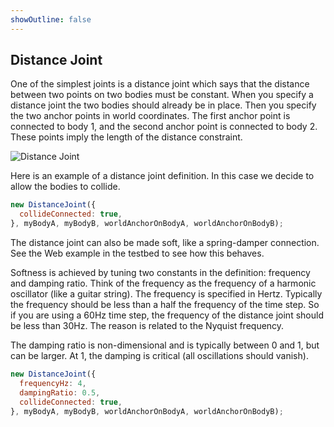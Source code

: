 ```yaml
---
showOutline: false
---
```


## Distance Joint
One of the simplest joints is a distance joint which says that the
distance between two points on two bodies must be constant. When you
specify a distance joint the two bodies should already be in place. Then
you specify the two anchor points in world coordinates. The first anchor
point is connected to body 1, and the second anchor point is connected
to body 2. These points imply the length of the distance constraint.

![Distance Joint](/planck.js/docs/images/distance_joint.gif)

Here is an example of a distance joint definition. In this case we
decide to allow the bodies to collide.

```js
new DistanceJoint({
  collideConnected: true,
}, myBodyA, myBodyB, worldAnchorOnBodyA, worldAnchorOnBodyB);
```

The distance joint can also be made soft, like a spring-damper
connection. See the Web example in the testbed to see how this behaves.

Softness is achieved by tuning two constants in the definition:
frequency and damping ratio. Think of the frequency as the frequency of
a harmonic oscillator (like a guitar string). The frequency is specified
in Hertz. Typically the frequency should be less than a half the
frequency of the time step. So if you are using a 60Hz time step, the
frequency of the distance joint should be less than 30Hz. The reason is
related to the Nyquist frequency.

The damping ratio is non-dimensional and is typically between 0 and 1,
but can be larger. At 1, the damping is critical (all oscillations
should vanish).

```js
new DistanceJoint({
  frequencyHz: 4,
  dampingRatio: 0.5,
  collideConnected: true,
}, myBodyA, myBodyB, worldAnchorOnBodyA, worldAnchorOnBodyB);
```

